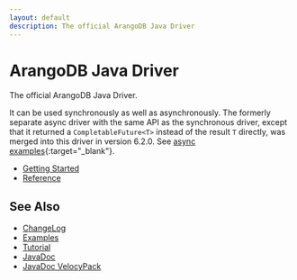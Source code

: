 ```yaml
---
layout: default
description: The official ArangoDB Java Driver
---
```


# ArangoDB Java Driver

The official ArangoDB Java Driver.

It can be used synchronously as well as asynchronously. The formerly separate async
driver with the same API as the synchronous driver, except that it returned a
`CompletableFuture<T>` instead of the result `T` directly, was merged into this
driver in version 6.2.0. See
[async examples](https://github.com/arangodb/arangodb-java-driver/tree/master/src/test/java/com/arangodb/async/example){:target="_blank"}.

- [Getting Started](GettingStarted/README.md)
- [Reference](Reference/README.md)

## See Also

- [ChangeLog](https://raw.githubusercontent.com/arangodb/arangodb-java-driver/master/ChangeLog.md)
- [Examples](https://github.com/arangodb/arangodb-java-driver/tree/master/src/test/java/com/arangodb/example)
- [Tutorial](https://www.arangodb.com/tutorials/tutorial-sync-java-driver/)
- [JavaDoc](http://arangodb.github.io/arangodb-java-driver/javadoc-6_3/index.html)
- [JavaDoc VelocyPack](http://arangodb.github.io/java-velocypack/javadoc-1_0/index.html)
